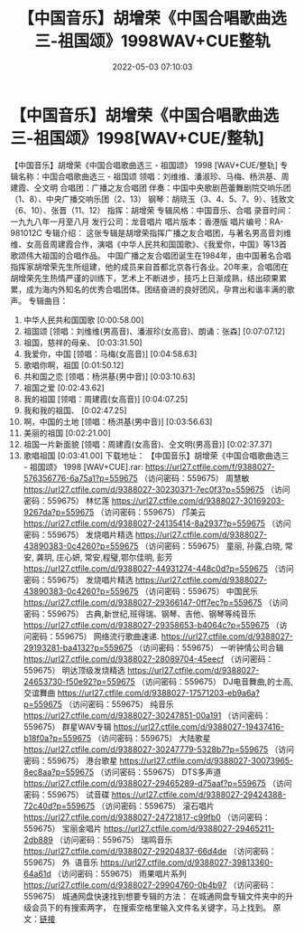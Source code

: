 ﻿---
title: 【中国音乐】胡增荣《中国合唱歌曲选三-祖国颂》1998WAV+CUE整轨
date: 2022-05-03 07:10:03
categories: WAV车载音乐、镜像
tags: 华语中文
---
# 【中国音乐】胡增荣《中国合唱歌曲选三-祖国颂》1998[WAV+CUE/整轨]

【中国音乐】胡增荣《中国合唱歌曲选三 - 祖国颂》 1998
[WAV+CUE/整轨]
专辑名称：中国合唱歌曲选三 -
祖国颂
领唱：刘维维、潘淑珍、马梅、杨洪基、周建霞、仝文明
合唱团：广播之友合唱团
伴奏：中国中央歌剧芭蕾舞剧院交响乐团（1、8）、中央广播交响乐团（2、13）
钢琴：胡晓玉（3、4、5、7、9）、钱致文（6、10）、张晋（11、12）
指挥：胡增荣
专辑风格：中国音乐、合唱
录音时间：一九九八年一月至八月
发行公司：龙音唱片
唱片版本：香港版
唱片编号：RA-981012C
专辑介绍：
这张专辑是胡增荣指挥广播之友合唱团，与著名男高音刘维维、女高音周建霞合作，演唱《中华人民共和国国歌》、《我爱你，中国》等13首歌颂伟大祖国的合唱作品。
中国广播之友合唱团诞生在1984年，由中国著名合唱指挥家胡增荣先生所组建，他的成员来自首都北京各行各业。20年来，合唱团在胡增荣先生热情严谨的训练下，艺术上不断进步，技巧上日渐成熟，结出硕果累累，成为海内外知名的优秀合唱团体。团结奋进的良好团风，孕育出和谐丰满的歌声。
专辑曲目：
01. 中华人民共和国国歌
[0:00:58.00]
02. 祖国颂
[领唱：刘维维(男高音)、潘淑珍(女高音)、朗诵：张森]
[0:07:07.12]
03. 祖国，慈祥的母亲、
[0:03:31.50]
04. 我爱你，中国
[领唱：马梅(女高音)]
[0:04:58.63]
05. 歌唱你啊，祖国
[0:01:50.12]
06. 共和国之恋
[领唱：杨洪基(男中音)]
[0:03:10.63]
07. 祖国之爱
[0:02:43.62]
08. 我的祖国
[领唱：周建霞(女高音)]
[0:04:07.25]
09. 我和我的祖国、
[0:02:47.25]
10. 啊，中国的土地
[领唱：杨洪基(男中音)]
[0:03:56.63]
11. 美丽的祖国
[0:02:21.00]
12. 祖国一片新面貌
[领唱：周建霞(女高音)、仝文明(男高音)]
[0:02:37.37]
13. 歌唱祖国
[0:03:41.00]
下载地址：
【中国音乐】胡增荣《中国合唱歌曲选三 - 祖国颂》 1998 [WAV+CUE].rar:
https://url27.ctfile.com/f/9388027-576356776-6a75a1?p=559675
（访问密码：559675）
周慧敏
https://url27.ctfile.com/d/9388027-30230371-7ec0f3?p=559675
（访问密码：559675）
林忆莲
https://url27.ctfile.com/d/9388027-30169203-9267da?p=559675
（访问密码：559675）
邝美云
https://url27.ctfile.com/d/9388027-24135414-8a2937?p=559675
（访问密码：559675）
发烧唱片精选
https://url27.ctfile.com/d/9388027-43890383-0c4260?p=559675
（访问密码：559675）
童丽, 孙露,白晓, 常安, 龚玥, 庄心妍, 常安,程璧,鄂尔佳明, 彭芳
https://url27.ctfile.com/d/9388027-44931274-448c0d?p=559675
（访问密码：559675）
发烧唱片精选
https://url27.ctfile.com/d/9388027-43890383-0c4260?p=559675
（访问密码：559675）
中国民乐
https://url27.ctfile.com/d/9388027-29366147-0ff7ec?p=559675
（访问密码：559675）
古典,新世纪,班得瑞、钢琴、吉他、钢琴等纯音乐
https://url27.ctfile.com/d/9388027-29358653-b4064c?p=559675
（访问密码：559675）
网络流行歌曲速递.
https://url27.ctfile.com/d/9388027-29193281-ba4132?p=559675
（访问密码：559675）
一听钟情公司合辑
https://url27.ctfile.com/d/9388027-28089704-45eecf
（访问密码：559675）
明达顶级发烧精选
https://url27.ctfile.com/d/9388027-24653730-f50e92?p=559675
（访问密码：559675）
DJ电音舞曲,的士高, 交谊舞曲
https://url27.ctfile.com/d/9388027-17571203-eb9a6a?p=559675
（访问密码：559675）
纯音乐
https://url27.ctfile.com/d/9388027-30247851-00a191
（访问密码：559675）
群星WAV专辑
https://url27.ctfile.com/d/9388027-19437416-b18f0a?p=559675
（访问密码：559675）
大陆歌星
https://url27.ctfile.com/d/9388027-30247779-5328b7?p=559675
（访问密码：559675）
港台歌星
https://url27.ctfile.com/d/9388027-30073965-8ec8aa?p=559675
（访问密码：559675）
DTS多声道
https://url27.ctfile.com/d/9388027-29465289-d75aaf?p=559675
（访问密码：559675）
试音碟
https://url27.ctfile.com/d/9388027-29424388-72c40d?p=559675
（访问密码：559675）
滚石唱片
https://url27.ctfile.com/d/9388027-24721817-c99fb0
（访问密码：559675）
宝丽金唱片
https://url27.ctfile.com/d/9388027-29465211-2db889
（访问密码：559675）
瑞鸣音乐
https://url27.ctfile.com/d/9388027-29204837-66d4de
（访问密码：559675）
外  语音乐
https://url27.ctfile.com/d/9388027-39813360-64a61d
（访问密码：559675）
雨果唱片系列
https://url27.ctfile.com/d/9388027-29904760-0b4b97
（访问密码：559675）
城通网盘快速找到想要专辑的方法：
在城通网盘专辑文件夹中的升级会员下的有搜索两字，
在搜索空格里输入文件名关键字，马上找到。
原文：[链接](https://blog.sina.com.cn/s/blog_1647c7e7601030x0j.html)